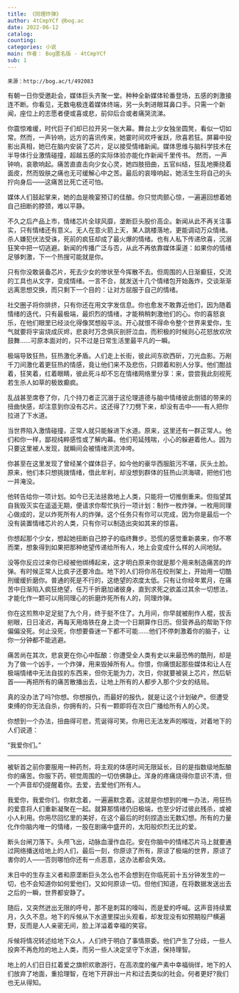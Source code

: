 ```yaml
---
title: 《同理炸弹》
author: 4tCmpYCf @bog.ac
date: 2022-06-12
catalog: 
counting: 
categories: 小说
main: 作者： Bog匿名版 - 4tCmpYCf
sub: 1
---
```

    来源：http://bog.ac/t/492083

有朝一日你受邀赴会，媒体巨头齐聚一堂。种种全新媒体轮番登场，五感的刺激接连不断。你看见，无数电极连着媒体终端，另一头刺进眼耳鼻口手。只需一个新闻，座位上的志愿者便或喜或悲，前仰后合或者痛哭流涕。

你震惊难缓，时代巨子们却已拉开另一张大幕。舞台上少女独坐圆凳，看似一切如常。然而，一声铃响，远方的喜讯传来，她霎时间欢呼雀跃，欣喜若狂。屏幕中投影出真相，她已在脑内安装了芯片，足以接受情绪新闻。媒体思维与脑科学技术在半导体行业激情碰撞，超越五感的实际体验亦能化作新闻千里传书。
然而，一声钟响，哀歌响起。痛苦直直击向少女心灵，她四肢扭曲，五官纠结，狂乱地撕挠着面皮，然而毁肤之痛也无可缓解心中之苦。最后的哀嚎响起，她活生生将自己的头拧向身后——这痛苦比死亡还可怕。

媒体人们鼓起掌来，她的血是晚宴预订的佳酿。你只觉肉颤心惊，一遍遍回想着她自己扭断的脖颈，难以平静。

不久之后产品上市，情绪芯片全球风靡，垄断巨头股价高企。新闻从此不再关注事实，只有情绪还有意义。无人在意火箭上天，某人跳楼落地，更能调动万众情绪。杀人嫌犯伏法受诛，死前的疯狂却成了最火爆的情绪。也有人私下传递欣喜，沉溺狂笑中把一切逃避。新闻的传播广泛与否，从此不再依靠媒体渠道：如果你的情绪足够刺激，下一个热搜可能就是你。

只有你没敢装备芯片，死去少女的惨状至今挥散不去。但周围的人日渐癫狂，交流的工具也从文字，变成情绪。一言不合，就发送十几个情绪包开始轰炸，交谈渐渐远离思想交换，而只剩下一个目的：让对方屈服于自己的情绪。

社交圈子将你排挤，只有你还在用文字发信息。你也愈发不敢靠近他们，因为随着情绪的迭代，只有最极端，最炽烈的情绪，才能稍稍刺激他们的心。你的喜怒哀乐，在他们眼里已经淡化得像冥想般平淡。开心就恨不得命令整个世界来爱你，生气就要将宇宙烧成灰烬，悲哀时万念俱灰剖肝泣血，而积极的时候则心花怒放欢欣鼓舞……可原本面对的，只不过是日常生活里最平凡的一瞬。

极端导致狂热，狂热激化矛盾。人们走上长街，彼此间东砍西斫，刀光血影。万剐千刀间激化着更狂热的情感，竟让他们来不及悲伤，只顾着和别人分享。他们酣战着，狂笑着，红着眼睛，彼此死斗却不忘在情绪网络里分享：来，尝尝我此刻视死若生杀人如草的极致癫疯。

乱战甚至席卷了你，几个持刀者正沉溺于这伦理道德与脑中情绪彼此倒错的带来的扭曲快感，却注意到你没有芯片。这还得了?刀劈下来，却没有击中——有人把你拉进了下水道。

当世界陷入激情碰撞，正常人就只能躲进下水道。原来，这里还有一群正常人。他们和你一样，鄙视纯粹感性或了解内幕。他们苟延残喘，小心的躲避着他人。因为只要这里被人发现，就瞬间会被情绪洪流冲垮。

你甚至在这里发现了曾经某个媒体巨子，如今他的豪华西服脏污不堪，灰头土脸。原来，他们本只想挑拨情绪，借此牟利，却没想到群体的狂热山洪海啸，把他们也一并淹没。

他转告给你一项计划。如今已无法拯救地上人类，只能将一切推倒重来。但指望其自我毁灭实在遥遥无期，便请求你帮忙执行一项计划：制作一枚炸弹，一枚用同理心做成的，足以炸死所有人的炸弹。这个任务只有你可以完成，因为你是最后一个没有装置情绪芯片的人类，只有你可以制造出突如其来的惊喜。

你想起那个少女，想起她扭断自己脖子的临终舞步。恐慌的感觉重新袭来，你不寒而栗，想象得到如果把那种绝望传递给所有人，地上会变成什么样的人间地狱。

没等你反应过来你已经被他绑缚起来，这才明白原来你就是那个用来制造痛苦的炸弹。有时候正常人比疯子还要冷血。地下的人们将你吊在绞刑架上，开始用一切酷刑缓缓折磨你。普通的死是不行的，这绝望的浓度太低。只有让你经年累月，在痛苦中日渐陷入疯狂绝望，任万千折磨加诸彼身，直到求死之欲盖过其余一切想法，才能化作一颗可以用同理心的折磨炸死所有人的，同理炸弹。

你在这煎熬中足足挺了九个月，终于挺不住了。九月间，你早就被削作人棍，拔舌剜眼，日日凌迟，再每天用烙铁在身上烫一个日期算作日历。但营养品的帮助下你偏偏没死。何止没死，你想要昏迷一下都不可能……他们不停刺激着你的脑子，让你一分钟都不能逃避。

痛苦尚在其次，悲哀更在你心中酝酿：你遭受全人类有史以来最恐怖的酷刑，却是为了做一个凶手，一个炸弹，用来毁掉所有人。你恨，你痛恨起那些媒体和让人在极端情绪中无法自拔的东西来，但你无能为力，次日，你就要被装上芯片，然后斩首——再把所有的痛苦散播出去，让地上所有的人都步入那个少女的结局。

真的没办法了吗?你想。你想报仇，而最好的报仇，就是让这个计划破产。但遭受束缚的你无法自杀，你拥有的，只有一颗即将在次日广播给所有人的心灵。

你想到一个办法，扭曲得可悲，荒诞得可笑。你用已无法发声的喉咙，对着地下的人们说道：

“我爱你们。”

---

被斩首之前你要服用一种药剂，将主观的体感时间无限延长，目的是指数级地酝酿你的痛苦。你服下药，顿觉周围的一切仿佛静止。浑身的疼痛烧得你意识不清，但一个声音却仍提醒着你。去爱，去爱他们所有人。

我爱你，我爱你们。你默念着，一遍遍默念着。这就是你想到的唯一办法，用狂热的爱意将人们重新凝聚在一起。就算那情绪仍旧极端，也至少好过彼此残杀，或被小人利用。你用尽回忆里的美好，在这个最后的时刻捏造出无数幻想。所有的力量化作你脑内唯一的情绪，一股在剧痛中盛开的，太阳般炽烈无比的爱。

断头台闸刀落下。头颅飞出，动脉血漫作血花。安在你脑中的情绪芯片马上就要通过网络播送给地上的人们，最后一刻，你原谅了所有，原谅了极端的世界，原谅了害你的人——否则哪怕你还有一点恶意，这办法都会失效。

末日中的生存主义者和原垄断巨头怎么也不会想到在你临死前十五分钟发生的一切，也不会知道你如何爱他们，又如何原谅一切。但他们知道，在将数据发送出去之后的一瞬，世界都安静了。

随后，又突然迸出无限的呼号，那不是刺耳的嚎叫，而是爱的呼喊。这声音持续累月，久久不息。地下的斥候从下水道里探出头观看，却发现没有如预期般尸横遍野，反而是人人亲密无间，脸上洋溢着幸福的笑容。

斥候将情况转述给地下众人，人们终于明白了事情原委。他们产生了分歧，一些人投奔不再危险的地上人类，而另一些人决定坚守下水道，保持理智。

地上的人们日日扛着爱之旗帜欢歌游行，在高浓度的催产素中幸福徜徉，地下的人们放弃了地面，重拾理智，在地下开辟出一片和过去类似的社会。何者更好?我们也无从得知。
